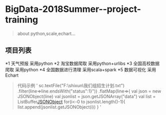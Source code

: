 # BigData-2018Summer--project-training
> about python,scale,echart...

## 项目列表
*1 天气预报 采用python
*2 淘宝数据爬取 采用python+urlibs
*3 全国高校数据爬取 采用python
*4 全国数据进行清理 采用scala+spark
*5 数据可视化        采用Echart
> 代码示例
'
 sc.textFile("F:\\shixun\\我们组招生计划.txt")
      .filter(line=>line.endsWith("status\":1}"))
      .flatMap(line=>{
        val json = new JSONObject(line)
        val jsonlist = json.getJSONArray("data")
        val list = ListBuffer[JSONObject]()
        for(i<-0 to jsonlist.length()-1){
          list.append(jsonlist.getJSONObject(i))
        }
'
